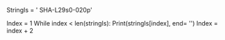 StringIs = ' SHA-L29s0-020p'

Index = 1
While index < len(stringIs):
    Print(stringIs[index], end= '')
    Index = index + 2
